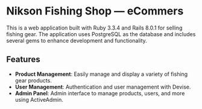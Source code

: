 # Nikson Fishing Shop — eCommers

This is a web application built with Ruby 3.3.4 and Rails 8.0.1 for selling fishing gear.
The application uses PostgreSQL as the database and includes several gems to enhance development and functionality.

## Features

- **Product Management**: Easily manage and display a variety of fishing gear products.
- **User Management**: Authentication and user management with Devise.
- **Admin Panel**: Admin interface to manage products, users, and more using ActiveAdmin.
